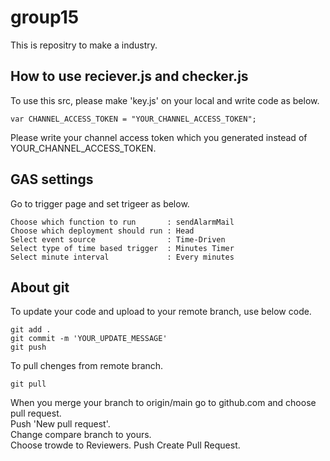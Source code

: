 # group15

This is repositry to make a industry. 

## How to use reciever.js and checker.js

To use this src, please make 'key.js' on your local and write code as below.

```
var CHANNEL_ACCESS_TOKEN = "YOUR_CHANNEL_ACCESS_TOKEN";
```

Please write your channel access token which you generated instead of YOUR_CHANNEL_ACCESS_TOKEN.

## GAS settings

Go to trigger page and set trigeer as below.

```
Choose which function to run       : sendAlarmMail
Choose which deployment should run : Head
Select event source                : Time-Driven
Select type of time based trigger  : Minutes Timer
Select minute interval             : Every minutes
```

## About git

To update your code and upload to your remote branch, use below code.

```
git add .
git commit -m 'YOUR_UPDATE_MESSAGE'
git push
```

To pull chenges from remote branch.
```
git pull
```

When you merge your branch to origin/main go to github.com and choose pull request.   
Push 'New pull request'.  
Change compare branch to yours.  
Choose trowde to Reviewers.
Push Create Pull Request.